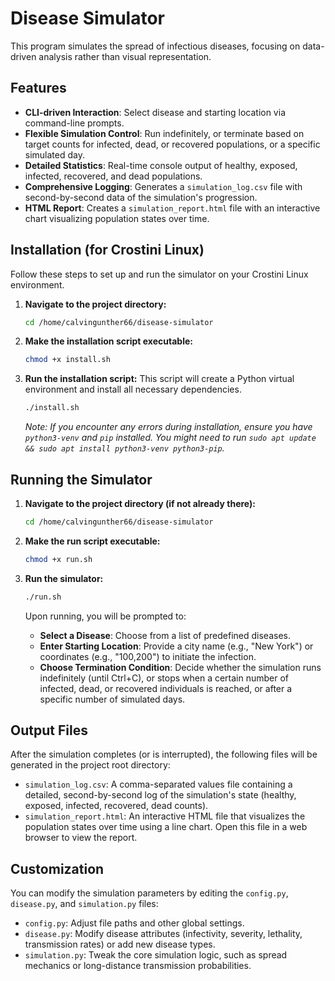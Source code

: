 # Disease Simulator

This program simulates the spread of infectious diseases, focusing on data-driven analysis rather than visual representation.

## Features

*   **CLI-driven Interaction**: Select disease and starting location via command-line prompts.
*   **Flexible Simulation Control**: Run indefinitely, or terminate based on target counts for infected, dead, or recovered populations, or a specific simulated day.
*   **Detailed Statistics**: Real-time console output of healthy, exposed, infected, recovered, and dead populations.
*   **Comprehensive Logging**: Generates a `simulation_log.csv` file with second-by-second data of the simulation's progression.
*   **HTML Report**: Creates a `simulation_report.html` file with an interactive chart visualizing population states over time.

## Installation (for Crostini Linux)

Follow these steps to set up and run the simulator on your Crostini Linux environment.

1.  **Navigate to the project directory:**
    ```bash
    cd /home/calvingunther66/disease-simulator
    ```

2.  **Make the installation script executable:**
    ```bash
    chmod +x install.sh
    ```

3.  **Run the installation script:**
    This script will create a Python virtual environment and install all necessary dependencies.
    ```bash
    ./install.sh
    ```

    *Note: If you encounter any errors during installation, ensure you have `python3-venv` and `pip` installed. You might need to run `sudo apt update && sudo apt install python3-venv python3-pip`.*

## Running the Simulator

1.  **Navigate to the project directory (if not already there):**
    ```bash
    cd /home/calvingunther66/disease-simulator
    ```

2.  **Make the run script executable:**
    ```bash
    chmod +x run.sh
    ```

3.  **Run the simulator:**
    ```bash
    ./run.sh
    ```
    Upon running, you will be prompted to:
    *   **Select a Disease**: Choose from a list of predefined diseases.
    *   **Enter Starting Location**: Provide a city name (e.g., "New York") or coordinates (e.g., "100,200") to initiate the infection.
    *   **Choose Termination Condition**: Decide whether the simulation runs indefinitely (until Ctrl+C), or stops when a certain number of infected, dead, or recovered individuals is reached, or after a specific number of simulated days.

## Output Files

After the simulation completes (or is interrupted), the following files will be generated in the project root directory:

*   `simulation_log.csv`: A comma-separated values file containing a detailed, second-by-second log of the simulation's state (healthy, exposed, infected, recovered, dead counts).
*   `simulation_report.html`: An interactive HTML file that visualizes the population states over time using a line chart. Open this file in a web browser to view the report.

## Customization

You can modify the simulation parameters by editing the `config.py`, `disease.py`, and `simulation.py` files:

*   `config.py`: Adjust file paths and other global settings.
*   `disease.py`: Modify disease attributes (infectivity, severity, lethality, transmission rates) or add new disease types.
*   `simulation.py`: Tweak the core simulation logic, such as spread mechanics or long-distance transmission probabilities.
